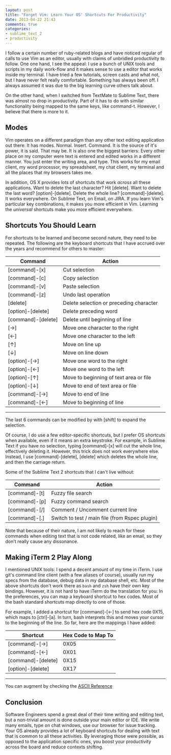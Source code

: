 ```yaml
---
layout: post
title: "Forget Vim: Learn Your OS' Shortcuts For Productivity"
date: 2013-04-22 21:43
comments: true
categories:
- sublime_text_2
- productivity
---
```


I follow a certain number of ruby-related blogs and have noticed regular of calls to use Vim as an editor, usually with claims of unbridled productivity to follow. One one hand, I see the appeal: I use a bunch of UNIX tools and scripts in my daily work-flow and it makes sense to use a editor that works inside my terminal. I have tried a few tutorials, screen casts and what not, but I have never felt really comfortable. Something has always been off. I always assumed it was due to the big learning curve others talk about.

On the other hand, when I switched from TextMate to Sublime Text, there was almost no drop in productivity. Part of it has to do with similar functionality being mapped to the same keys, like command-t. However, I believe that there is more to it.

<!-- more -->

## Modes

Vim operates on a different paradigm than any other text editing application out there: It has modes. Normal. Insert. Command. It is the source of it's power, it is said. That may be. It is also one the biggest barriers: Every other place on my computer were text is entered and edited works in a different manner. You just enter the writing area, and type. This works for my email client, my word processor, my spreadsheet, my chat client, my terminal and all the places that my browsers takes me.

In addition, OS X provides lots of shortcuts that work *across* all these applications. Want to delete the last character? Hit [delete]. Want to delete the last word? [option]-[delete]. Delete the whole line? [command]-[delete]. It works everywhere. On Sublime Text, on Email, on JIRA. If you learn Vim's particular key combinations, it makes you more efficient in Vim. Learning the *universal* shortcuts make you more efficient everywhere.

## Shortcuts You Should Learn

For shortcuts to be learned and become second nature, they need to be repeated. The following are the keyboard shortcuts that I have accrued over the years and recommend for others to master:

| Command            | Action                                  |  
| ---------          | --------                                |  
| [command]-[x]      | Cut selection                           |  
| [command]-[c]      | Copy selection                          |  
| [command]-[v]      | Paste selection                         |  
| [command]-[z]      | Undo last operation                     |  
| [delete]           | Delete selection or preceding character |  
| [option]-[delete]  | Delete preceding word                   |  
| [command]-[delete] | Delete until beginning of line          |  
| [→]                | Move one character to the right         |  
| [←]                | Move one character to the left          |  
| [↑]                | Move on line up                         |  
| [↓]                | Move on line down                       |  
| [option]-[→]       | Move one word to the right              |  
| [option]-[←]       | Move one word to the left               |  
| [option]-[↑]       | Move to beginning of text area or file  |  
| [option]-[↓]       | Move to end of text area or file        |  
| [command]-[→]      | Move to end of line                     |  
| [command]-[←]      | Move to beginning of line               |  

---

The last 6 commands can be modified by with [shift] to expand the selection. 

Of course, I do use a few editor-specific shortcuts, but I prefer OS shortcuts when available, even if it means an extra keystroke. For example, in Sublime Text if you have no selection, typing [command]-[x] will cut the whole line, effectively deleting it. However, this trick does not work everywhere else. Instead, I use [command]-[delete], [delete] which deletes the whole line, and then the carriage return.

Some of the Sublime Text 2 shortcuts that I can't live without: 

| Command       | Action                                         |  
| ---------     | --------                                       |  
| [command]-[t] | Fuzzy file search                              |  
| [command]-[p] | Fuzzy command search                           |  
| [command]-[/] | Comment / Uncomment current line               |  
| [command]-[.] | Switch to test / main file (from Rspec plugin) |  

Note that because of their nature, I am not likely to reach for these commands when editing text that is not code related, like an email, so they don't really cause any dissonance.


## Making iTerm 2 Play Along

I mentioned UNIX tools: I spend a decent amount of my time in iTerm. I use git's command line client (with a few aliases of course), usually run my specs from the database, debug data in my database shell, etc. Most of the above shortcuts don't work there as ```bash``` and ```zsh``` have their own key bindings. However, it is not hard to have iTerm do the translation for you: In the preferences, you can map a keyboard shortcut to hex codes. Most of the bash standard shortcuts map directly to one of those. 

For example, I added a shortcut for [command]-[←] to send hex code 0X15, which maps to [ctrl]-[a]. In turn, bash interprets this and moves your cursor to the beginning of the line. So far, here are the mappings I have added:

| Shortcut           | Hex Code to Map To   |  
| ----------         | -------------------- |  
| [command]-[→]      | 0X05                 |  
| [command]-[←]      | 0X01                 |  
| [command]-[delete] | 0X15                 |  
| [option]-[delete]  | 0X17                 |  
---

You can augment by checking the [ASCII Reference][1]

## Conclusion

Software Engineers spend a great deal of their time writing and editing text, but a non-trivial amount is done outside your main editor or IDE. We write many emails, type on chat windows, use our browser for issue tracking. Your OS already provides a lot of keyboard shortcuts for dealing with text that is common to all these activities. By leveraging those were possible, as opposed to the application specific ones, you boost your productivity across the board and reduce contexts shifting.

[1]: http://www.csee.umbc.edu/portal/help/theory/ascii.txt
